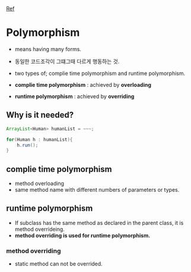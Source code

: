 
[Ref](https://www.geeksforgeeks.org/polymorphism-in-java/)  

# Polymorphism  
  * means having many forms.  
  * 동일한 코드조각이 그떄그때 다르게 행동하는 것.  
  
  * two types of; complie time polymorphism and runtime polymorphism.  
  * **complie time polymorphism** : achieved by **overloading**  
  * **runtime polymorphism** : achieved by **overriding**  

## Why is it needed?  

```java
ArrayList<Human> humanList = ~~~;

for(Human h : humanList){
    h.run();
}
```

## complie time polymorphism  

  * method overloading  
  * same method name with different numbers of parameters or types.  
  
## runtime polymorphism  
  * If subclass has the same method as declared in the parent class, it is method overrideing.  
  * **method overriding is used for runtime polymorphism.**  
  
### method overriding  
  * static method can not be overrided.  
  
  
 
 
